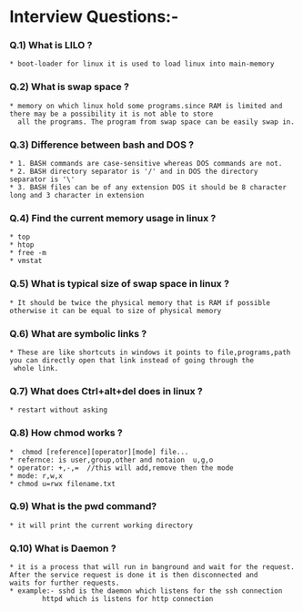 


# Interview Questions:-

### Q.1) What is LILO ?
	* boot-loader for linux it is used to load linux into main-memory


### Q.2) What is swap space ?
	* memory on which linux hold some programs.since RAM is limited and there may be a possibility it is not able to store 
	  all the programs. The program from swap space can be easily swap in.

### Q.3) Difference between bash and DOS ?
	* 1. BASH commands are case-sensitive whereas DOS commands are not.
	* 2. BASH directory separator is '/' and in DOS the directory separator is '\'
	* 3. BASH files can be of any extension DOS it should be 8 character long and 3 character in extension


### Q.4) Find the current memory usage in linux ?
	* top
	* htop
	* free -m
	* vmstat

### Q.5) What is typical size of swap space in linux ?
	* It should be twice the physical memory that is RAM if possible otherwise it can be equal to size of physical memory

### Q.6) What are symbolic links ?
	* These are like shortcuts in windows it points to file,programs,path you can directly open that link instead of going through the 
	 whole link.

### Q.7) **What does Ctrl+alt+del does in linux ?**
	* restart without asking

### Q.8) How chmod works ?
	*  chmod [reference][operator][mode] file... 
	* refernce: is user,group,other and notaion  u,g,o
	* operator: +,-,=  //this will add,remove then the mode
	* mode: r,w,x 
	* chmod u=rwx filename.txt

### Q.9)  What is the pwd command?
	* it will print the current working directory

### Q.10) What is Daemon ?
	* it is a process that will run in banground and wait for the request. After the service request is done it is then disconnected and
	waits for further requests.
	* example:- sshd is the daemon which listens for the ssh connection
		    httpd which is listens for http connection


